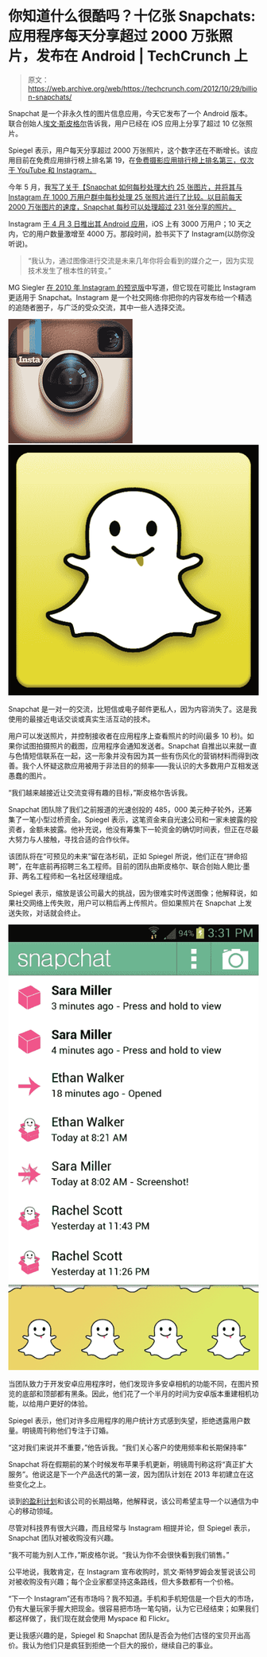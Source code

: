 # 你知道什么很酷吗？十亿张 Snapchats:应用程序每天分享超过 2000 万张照片，发布在 Android | TechCrunch 上

> 原文：<https://web.archive.org/web/https://techcrunch.com/2012/10/29/billion-snapchats/>

Snapchat 是一个非永久性的图片信息应用，今天它发布了一个 Android 版本。联合创始人[埃文·斯皮格尔](https://web.archive.org/web/20230326023759/http://www.linkedin.com/in/evanspiegel)告诉我，用户已经在 iOS 应用上分享了超过 10 亿张照片。

Spiegel 表示，用户每天分享超过 2000 万张照片，这个数字还在不断增长。该应用目前在免费应用排行榜上排名第 19，在[免费摄影应用排行榜上排名第三，仅次于 YouTube 和 Instagram。](https://web.archive.org/web/20230326023759/http://www.appdata.com/leaderboard/app_store_apps?id=3991-top-free-apps-photography-genre)

今年 5 月，我[写了关于【Snapchat 如何每秒处理大约 25 张图片，并将其与 Instagram 在 1000 万用户群中每秒处理 25 张照片进行了比较。以目前每天 2000 万张图片的速度，Snapchat 每秒可以处理超过 231 张分享的照片。](https://web.archive.org/web/20230326023759/https://techcrunch.com/2012/05/12/snapchat-not-sexting/)

Instagram [于 4 月 3 日推出其 Android 应用](https://web.archive.org/web/20230326023759/https://techcrunch.com/2012/04/03/instagram-android-demum/)，iOS 上有 3000 万用户；10 天之内，它的用户数量激增至 4000 万。那段时间，脸书买下了 Instagram(以防你没听说)。

> “我认为，通过图像进行交流是未来几年你将会看到的媒介之一，因为实现技术发生了根本性的转变。”

MG Siegler [在 2010 年 Instagram 的预览版](https://web.archive.org/web/20230326023759/https://techcrunch.com/2010/10/06/instagram-launch/)中写道，但它现在可能比 Instagram 更适用于 Snapchat。Instagram 是一个社交网络:你把你的内容发布给一个精选的追随者圈子，与广泛的受众交流，其中一些人选择交流。

[![](img/9ba0b5d9926e1616e4ee434d467caa84.png "instagram-logo") ](https://web.archive.org/web/20230326023759/https://techcrunch.com/2012/10/29/you-know-whats-cool-a-billion-snapchats-app-sees-over-20-million-photos-shared-per-day-releases-on-android/instagram-logo-6/) [ ![](img/eb9a948a0734b3f3600f9e480904c128.png "Android_512")](https://web.archive.org/web/20230326023759/https://techcrunch.com/2012/10/29/you-know-whats-cool-a-billion-snapchats-app-sees-over-20-million-photos-shared-per-day-releases-on-android/android_512/)

Snapchat 是一对一的交流，比短信或电子邮件更私人，因为内容消失了。这是我使用的最接近电话交谈或真实生活互动的技术。

用户可以发送照片，并控制接收者在应用程序上查看照片的时间(最多 10 秒)。如果你试图拍摄照片的截图，应用程序会通知发送者。Snapchat 自推出以来就一直与色情短信联系在一起，这一形象并没有因为其一些有伤风化的营销材料而得到改善。我个人怀疑这款应用被用于非法目的的频率——我认识的大多数用户互相发送愚蠢的图片。

“我们越来越接近让交流变得有趣的目标，”斯皮格尔告诉我。

Snapchat 团队除了我们之前报道的光速创投的 485，000 美元种子轮外，还筹集了一笔小型过桥资金。Spiegel 表示，这笔资金来自光速公司和一家未披露的投资者，金额未披露。他补充说，他没有筹集下一轮资金的确切时间表，但正在尽最大努力与人接触，寻找合适的合作伙伴。

该团队将在“可预见的未来”留在洛杉矶，正如 Spiegel 所说，他们正在“拼命招聘”，在年底前再招聘三名工程师。目前的团队由斯皮格尔、联合创始人鲍比·墨菲、两名工程师和一名社区经理组成。

Spiegel 表示，缩放是该公司最大的挑战，因为很难实时传送图像；他解释说，如果社交网络上传失败，用户可以稍后再上传照片。但如果照片在 Snapchat 上发送失败，对话就会终止。

[![](img/0dac2bc9f08e94b27f16e526ff6afd88.png "FeedPreview_Android")](https://web.archive.org/web/20230326023759/https://techcrunch.com/2012/10/29/you-know-whats-cool-a-billion-snapchats-app-sees-over-20-million-photos-shared-per-day-releases-on-android/feedpreview_android-2/)

当团队致力于开发安卓应用程序时，他们发现许多安卓相机的功能不同，在图片预览的底部和顶部都有黑条。因此，他们花了一个半月的时间为安卓版本重建相机功能，以给用户更好的体验。

Spiegel 表示，他们对许多应用程序的用户统计方式感到失望，拒绝透露用户数量。明镜周刊称他们专注于订婚。

“这对我们来说并不重要，”他告诉我。“我们关心客户的使用频率和长期保持率”

Snapchat 将在假期前的某个时候发布苹果手机更新，明镜周刊称这将“真正扩大服务”。他说这是下一个产品迭代的第一波，因为团队计划在 2013 年初建立在这些变化之上。

谈到[的盈利计划](https://web.archive.org/web/20230326023759/http://www.youtube.com/watch?v=jTmXHvGZiSY)和该公司的长期战略，他解释说，该公司希望主导一个以通信为中心的移动领域。

尽管对科技界有很大兴趣，而且经常与 Instagram 相提并论，但 Spiegel 表示，Snapchat 团队对被收购没有兴趣。

“我不可能为别人工作，”斯皮格尔说。“我认为你不会很快看到我们销售。”

公平地说，我敢肯定，在 Instagram 宣布收购时，凯文·斯特罗姆会发誓说该公司对被收购没有兴趣；每个企业家都坚持这条路线，但大多数都有一个价格。

“下一个 Instagram”还有市场吗？我不知道。手机和手机短信是一个巨大的市场，仍有大量玩家手握大把现金。很容易把市场一笔勾销，认为它已经结束；如果我们都这样做了，我们现在就会使用 Myspace 和 Flickr。

更让我感兴趣的是，Spiegel 和 Snapchat 团队是否会为他们古怪的宝贝开出高价。我认为他们只是疯狂到拒绝一个巨大的报价，继续自己的事业。